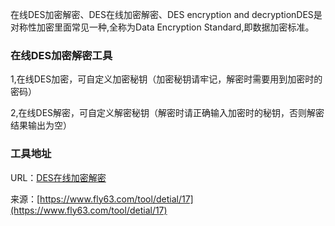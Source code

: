 在线DES加密解密、DES在线加密解密、DES encryption and decryptionDES是对称性加密里面常见一种,全称为Data Encryption Standard,即数据加密标准。

### 在线DES加密解密工具
1,在线DES加密，可自定义加密秘钥（加密秘钥请牢记，解密时需要用到加密时的密码）

2,在线DES解密，可自定义解密秘钥（解密时请正确输入加密时的秘钥，否则解密结果输出为空）

### 工具地址
URL：[DES在线加密解密](https://www.fly63.com/tool/des/)

来源：[https://www.fly63.com/tool/detial/17](https://www.fly63.com/tool/detial/17)